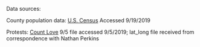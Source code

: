 Data sources:

County population data: [U.S. Census](https://www.census.gov/data/tables/time-series/demo/popest/2010s-counties-total.html#par_textimage)
Accessed 9/19/2019

Protests: [Count Love](https://countlove.org/)
9/5 file accessed 9/5/2019; lat_long file received from correspondence with Nathan Perkins

